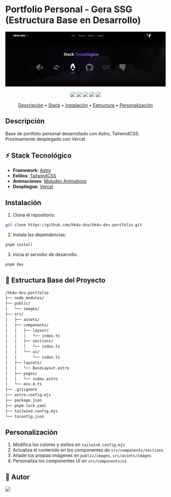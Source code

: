# Portfolio Personal - Gera SSG (Estructura Base en Desarrollo)

<div align="center">

![Preview del Proyecto](./public/preview.png)

<img src="https://img.shields.io/badge/-Astro-000000?style=for-the-badge&logo=astro&labelColor=282c34" style="border-radius: 3px;" />
<img src="https://img.shields.io/badge/-TailwindCSS-000000?style=for-the-badge&logo=tailwind-css&labelColor=282c34" style="border-radius: 3px;" />
<img src="https://img.shields.io/badge/-pnpm-000000?style=for-the-badge&logo=pnpm&labelColor=282c34" style="border-radius: 3px;" />
<img src="https://img.shields.io/badge/-TypeScript-000000?style=for-the-badge&logo=typescript&labelColor=282c34" style="border-radius: 3px;" />
<img src="https://img.shields.io/badge/-Vercel-000000?style=for-the-badge&logo=vercel&labelColor=282c34" style="border-radius: 3px;" />

<p align="center">
  <a href="#descripción">Descripción</a> •
  <a href="#-stack-tecnológico">Stack</a> •
  <a href="#instalación">Instalación</a> •
  <a href="#-estructura-base-del-proyecto">Estructura</a> •
  <a href="#-personalización">Personalización</a>
</p>

</div>

## Descripción

Base de portfolio personal desarrollado con Astro, TailwindCSS. Proximamente desplegado con Vercel.

## ⚡ Stack Tecnológico

- **Framework**: [Astro](https://astro.build)
- **Estilos**: [TailwindCSS](https://tailwindcss.com)
- **Animaciones**: [Midudev Animations](https://github.com/midudev/tailwind-animations)
- **Despliegue**: [Vercel](https://vercel.com)

## Instalación

1. Clona el repositorio:

```bash
git clone https://github.com/hk4u-dxv/hk4u-dxv.portfolio.git
```

2. Instala las dependencias:

```bash
pnpm install
```

3. Inicia el servidor de desarrollo:

```bash
pnpm dev
```

## 📁 Estructura Base del Proyecto

```bash
/hk4u-dxv.portfolio
├── node_modules/
├── public/
│   └── images/
├── src/
│   ├── assets/
│   ├── components/
│   │   ├── layout/
│   │   │   └── index.ts
│   │   ├── sections/
│   │   │   └── index.ts
│   │   └── ui/
│   │       └── index.ts
│   ├── layouts/
│   │   └── BaseLayout.astro
│   ├── pages/
│   │   └── index.astro
│   └── env.d.ts
├── .gitignore
├── astro.config.mjs
├── package.json
├── pnpm-lock.yaml
├── tailwind.config.mjs
└── tsconfig.json
```

## Personalización

1. Modifica los colores y estilos en `tailwind.config.mjs`
2. Actualiza el contenido en los componentes de `src/components/sections`
3. Añade tus propias imágenes en `public/images`, `src/assets/images`
4. Personaliza los componentes UI en `src/components/ui`

## 🥷 Autor

<a href="https://github.com/hk4u-dxv">
  <img src="https://img.shields.io/badge/-hk4u--dxv-181717?style=for-the-badge&logo=github&labelColor=282c34" style="border-radius: 3px;" />
</a>

